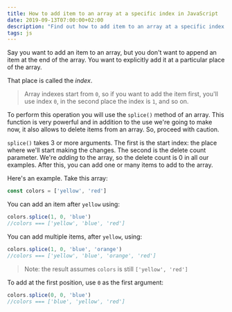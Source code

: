 ```yaml
---
title: How to add item to an array at a specific index in JavaScript
date: 2019-09-13T07:00:00+02:00
description: "Find out how to add item to an array at a specific index in JavaScript"
tags: js
---
```


Say you want to add an item to an array, but you don't want to append an item at the end of the array. You want to explicitly add it at a particular place of the array.

That place is called the *index*.

> Array indexes start from `0`, so if you want to add the item first, you'll use index `0`, in the second place the index is `1`, and so on.

To perform this operation you will use the `splice()` method of an array. This function is very powerful and in addition to the use we're going to make now, it also allows to delete items from an array. So, proceed with caution.

`splice()` takes 3 or more arguments. The first is the start index: the place where we'll start making the changes. The second is the delete count parameter. We're *adding* to the array, so the delete count is 0 in all our examples. After this, you can add one or many items to add to the array.

Here's an example. Take this array:

```js
const colors = ['yellow', 'red']
```

You can add an item after `yellow` using:

```js
colors.splice(1, 0, 'blue')
//colors === ['yellow', 'blue', 'red']
```

You can add multiple items, after `yellow`, using:

```js
colors.splice(1, 0, 'blue', 'orange')
//colors === ['yellow', 'blue', 'orange', 'red']
```

> Note: the result assumes `colors` is still `['yellow', 'red']`

To add at the first position, use `0` as the first argument:

```js
colors.splice(0, 0, 'blue')
//colors === ['blue', 'yellow', 'red']
```
